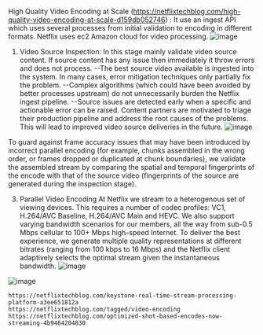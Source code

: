 High Quality Video Encoding at Scale (https://netflixtechblog.com/high-quality-video-encoding-at-scale-d159db052746) : 
    It use an ingest API which uses several processes from initial validation to encoding in different formats. Netflix uses ec2 Amazon cloud for video processing.
    ![image](https://github.com/saikatHi6/ConceptDoc/assets/4381376/9ff8651e-421a-4f00-b937-4c4b874f752c)


1. Video Source Inspection: In this stage mainly validate video source content. If source content has any issue then immediately it throw errors and does not process.
   --The best source video available is ingested into the system. In many cases, error mitigation techniques only partially fix the problem.
    --Complex algorithms (which could have been avoided by better processes upstream) do not unnecessarily burden the Netflix ingest pipeline.
   --Source issues are detected early when a specific and actionable error can be raised.
Content partners are motivated to triage their production pipeline and address the root causes of the problems. This will lead to improved video source deliveries in the future.
![image](https://github.com/saikatHi6/ConceptDoc/assets/4381376/e08dbf94-3896-4403-9561-ec2dd7d5f124)

To guard against frame accuracy issues that may have been introduced by incorrect parallel encoding (for example, chunks assembled in the wrong order, or frames dropped or duplicated at chunk boundaries), we validate the assembled stream by comparing the spatial and temporal fingerprints of the encode with that of the source video (fingerprints of the source are generated during the inspection stage).

3. Parallel Video Encoding
   At Netflix we stream to a heterogenous set of viewing devices. This requires a number of codec profiles: VC1, H.264/AVC Baseline, H.264/AVC Main and HEVC. We also support varying bandwidth scenarios for our members, all the way from sub-0.5 Mbps cellular to 100+ Mbps high-speed Internet. To deliver the best experience, we generate multiple quality representations at different bitrates (ranging from 100 kbps to 16 Mbps) and the Netflix client adaptively selects the optimal stream given the instantaneous bandwidth.
     ![image](https://github.com/saikatHi6/ConceptDoc/assets/4381376/a9bb2cbd-2855-4757-866c-d28bc6630cb2)


![image](https://github.com/saikatHi6/ConceptDoc/assets/4381376/2ef38cd6-e3bc-4cd0-90cf-b0fa7ce7107f)

	https://netflixtechblog.com/keystone-real-time-stream-processing-platform-a3ee651812a
	https://netflixtechblog.com/tagged/video-encoding
	https://netflixtechblog.com/optimized-shot-based-encodes-now-streaming-4b9464204830
